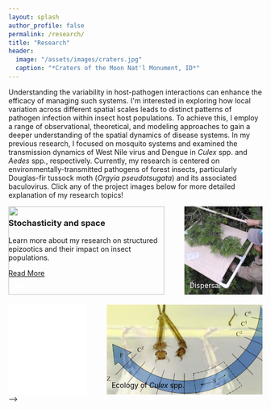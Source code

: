 ```yaml
---
layout: splash
author_profile: false
permalink: /research/
title: "Research"
header:
  image: "/assets/images/craters.jpg"
  caption: "*Craters of the Moon Nat'l Monument, ID*"
---
```


<style>
.feature-row {
  display: flex;
  flex-wrap: wrap;
  margin: -20px; /* adjust as needed */
}
.feature-item {
  flex: 1;
  margin: 20px; /* adjust as needed */
  position: relative;
}
.feature-image {
  position: absolute;
  top: 0;
  left: 0;
  width: 100%;
  height: 100%;
  object-fit: cover;
}
</style>


Understanding the variability in host-pathogen interactions can enhance the efficacy of managing such systems. I'm interested in exploring how local variation across different spatial scales leads to distinct patterns of pathogen infection within insect host populations. To achieve this, I employ a range of observational, theoretical, and modeling approaches to gain a deeper understanding of the spatial dynamics of disease systems. In my previous research, I focused on mosquito systems and examined the transmission dynamics of West Nile virus and Dengue in *Culex* spp. and *Aedes* spp., respectively. Currently, my research is centered on environmentally-transmitted pathogens of forest insects, particularly Douglas-fir tussock moth (*Orgyia pseudotsugata*) and its associated baculovirus. Click any of the project images below for more detailed explanation of my research topics!

<div class="feature-row">
  <div class="feature-item" style="flex: 2;">
    <a href="/research/structured-epizootics">
      <img class="feature-image" src="/assets/images/stochas_and_space.png">
    </a>
    <div class="feature-content">
      <h3>Stochasticity and space</h3>
      <p>Learn more about my research on structured epizootics and their impact on insect populations.</p>
      <a href="/research/structured-epizootics" class="btn btn--inverse">Read More</a>
      <span style='color:white;position:absolute;bottom:10px;left:10px;'>Stochasticity and space</span>
    </div>
  </div>
  <div class="feature-item">
    <a href="/research/dispersal">
      <img class="feature-image" src="/assets/images/sampling.jpg">
    </a>
    <div class="feature-content">
      <h3>Dispersal</h3>
      <p>Learn more about my research on dispersal and its impact on the spread of epidemics in large populations.</p>
      <a href="/research/dispersal" class="btn btn--inverse">Read More</a>
      <span style='color:white;position:absolute;bottom:10px;left:10px;'>Dispersal</span>"
    </div>
  </div>
</div>

<div class="feature-row">
  <div class="feature-item">
    <a href="/about/">
      <img class="feature-image" src="/assets/images/white_sq.png">
    </a>
    <div class="feature-content">
      <h3>Dengue and human mobility</h3>
      <p>Learn more about my research on dengue human mobility patterns</p>
      <a href="/research/dengue" class="btn btn--inverse">Read More</a>
      <span style='color:white;position:absolute;bottom:10px;left:10px;'>Dengue and human mobility</span>
    </div>
  </div>
  <div class="feature-item" style="flex: 2;">
    <a href="/research/culex">
      <img class="feature-image" src="/assets/images/culex_layered.png">
    </a>
    <div class="feature-content">
      <h3>Ecology of <em>Culex</em> spp.</h3>
      <p>Learn more about my research on <em>Culex quinquefasciatus</em></p>
      <a href="/research/culex" class="btn btn--inverse">Read More</a>
      <span style='color:black;position:absolute;bottom:10px;left:10px;'>Ecology of <em>Culex</em> spp.</span>"
    </div>
  </div>
</div>
-->
